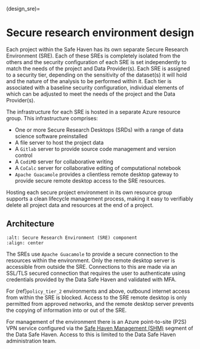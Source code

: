 (design_sre)=

# Secure research environment design

Each project within the Safe Haven has its own separate Secure Research Environment (SRE).
Each of these SREs is completely isolated from the others and the security configuration of each SRE is set independently to match the needs of the project and Data Provider(s).
Each SRE is assigned to a security tier, depending on the sensitivity of the dataset(s) it will hold and the nature of the analysis to be performed within it.
Each tier is associated with a baseline security configuration, individual elements of which can be adjusted to meet the needs of the project and the Data Provider(s).

The infrastructure for each SRE is hosted in a separate Azure resource group.
This infrastructure comprises:

- One or more Secure Research Desktops (SRDs) with a range of data science software preinstalled
- A file server to host the project data
- A `Gitlab` server to provide source code management and version control
- A `CodiMD` server for collaborative writing
- A `CoCalc` server for collaborative editing of computational notebook
- `Apache Guacamole` provides a clientless remote desktop gateway to provide secure remote desktop access to the SRE resources. 

Hosting each secure project environment in its own resource group supports a clean lifecycle management process, making it easy to verifiably delete all project data and resources at the end of a project.

## Architecture

```{image} sre_architecture.png
:alt: Secure Research Environment (SRE) component
:align: center
```

The SREs use `Apache Guacamole` to provide a secure connection to the resources within the environment.
Only the remote desktop server is accessible from outside the SRE.
Connections to this are made via an SSL/TLS secured connection that requires the user to authenticate using credentials provided by the Data Safe Haven and validated with MFA.

For {ref}`policy_tier_2` environments and above, outbound internet access from within the SRE is blocked. Access to the SRE remote desktop is only permitted from approved networks, and the remote desktop server prevents the copying of information into or out of the SRE.

For management of the environment there is an Azure point-to-site (P2S) VPN service configured via the [Safe Haven Management (SHM)](shm_details.md) segment of the Data Safe Haven.
Access to this is limited to the Data Safe Haven administration team.
